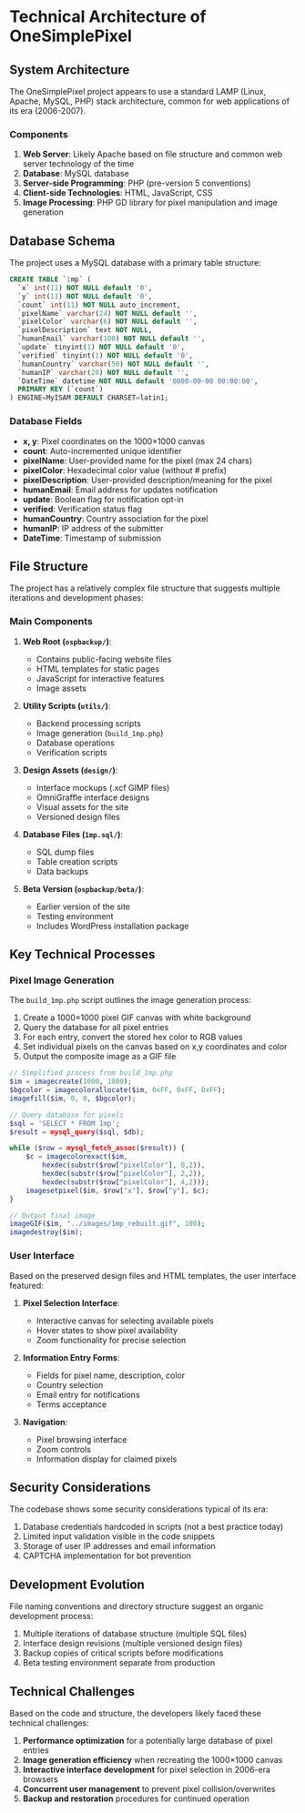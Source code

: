 # Technical Architecture of OneSimplePixel

## System Architecture

The OneSimplePixel project appears to use a standard LAMP (Linux, Apache, MySQL, PHP) stack architecture, common for web applications of its era (2006-2007).

### Components

1. **Web Server**: Likely Apache based on file structure and common web server technology of the time
2. **Database**: MySQL database
3. **Server-side Programming**: PHP (pre-version 5 conventions)
4. **Client-side Technologies**: HTML, JavaScript, CSS
5. **Image Processing**: PHP GD library for pixel manipulation and image generation

## Database Schema

The project uses a MySQL database with a primary table structure:

```sql
CREATE TABLE `1mp` (
  `x` int(11) NOT NULL default '0',
  `y` int(11) NOT NULL default '0',
  `count` int(11) NOT NULL auto_increment,
  `pixelName` varchar(24) NOT NULL default '',
  `pixelColor` varchar(6) NOT NULL default '',
  `pixelDescription` text NOT NULL,
  `humanEmail` varchar(100) NOT NULL default '',
  `update` tinyint(1) NOT NULL default '0',
  `verified` tinyint(1) NOT NULL default '0',
  `humanCountry` varchar(50) NOT NULL default '',
  `humanIP` varchar(20) NOT NULL default '',
  `DateTime` datetime NOT NULL default '0000-00-00 00:00:00',
  PRIMARY KEY (`count`)
) ENGINE=MyISAM DEFAULT CHARSET=latin1;
```

### Database Fields

- **x, y**: Pixel coordinates on the 1000×1000 canvas
- **count**: Auto-incremented unique identifier
- **pixelName**: User-provided name for the pixel (max 24 chars)
- **pixelColor**: Hexadecimal color value (without # prefix)
- **pixelDescription**: User-provided description/meaning for the pixel
- **humanEmail**: Email address for updates notification
- **update**: Boolean flag for notification opt-in
- **verified**: Verification status flag
- **humanCountry**: Country association for the pixel
- **humanIP**: IP address of the submitter
- **DateTime**: Timestamp of submission

## File Structure

The project has a relatively complex file structure that suggests multiple iterations and development phases:

### Main Components

1. **Web Root (`ospbackup/`)**: 
   - Contains public-facing website files
   - HTML templates for static pages
   - JavaScript for interactive features
   - Image assets

2. **Utility Scripts (`utils/`)**: 
   - Backend processing scripts
   - Image generation (`build_1mp.php`)
   - Database operations
   - Verification scripts

3. **Design Assets (`design/`)**:
   - Interface mockups (.xcf GIMP files)
   - OmniGraffle interface designs
   - Visual assets for the site
   - Versioned design files

4. **Database Files (`1mp.sql/`)**:
   - SQL dump files
   - Table creation scripts
   - Data backups

5. **Beta Version (`ospbackup/beta/`)**:
   - Earlier version of the site
   - Testing environment
   - Includes WordPress installation package

## Key Technical Processes

### Pixel Image Generation

The `build_1mp.php` script outlines the image generation process:

1. Create a 1000×1000 pixel GIF canvas with white background
2. Query the database for all pixel entries
3. For each entry, convert the stored hex color to RGB values
4. Set individual pixels on the canvas based on x,y coordinates and color
5. Output the composite image as a GIF file

```php
// Simplified process from build_1mp.php
$im = imagecreate(1000, 1000);
$bgcolor = imagecolorallocate($im, 0xFF, 0xFF, 0xFF);
imagefill($im, 0, 0, $bgcolor);

// Query database for pixels
$sql = 'SELECT * FROM 1mp';
$result = mysql_query($sql, $db);

while ($row = mysql_fetch_assoc($result)) {
    $c = imagecolorexact($im, 
        hexdec(substr($row["pixelColor"], 0,2)), 
        hexdec(substr($row["pixelColor"], 2,2)), 
        hexdec(substr($row["pixelColor"], 4,2)));
    imagesetpixel($im, $row["x"], $row["y"], $c);
}

// Output final image
imageGIF($im, "../images/1mp_rebuilt.gif", 100);
imagedestroy($im);
```

### User Interface

Based on the preserved design files and HTML templates, the user interface featured:

1. **Pixel Selection Interface**: 
   - Interactive canvas for selecting available pixels
   - Hover states to show pixel availability
   - Zoom functionality for precise selection

2. **Information Entry Forms**:
   - Fields for pixel name, description, color
   - Country selection
   - Email entry for notifications
   - Terms acceptance

3. **Navigation**:
   - Pixel browsing interface
   - Zoom controls
   - Information display for claimed pixels

## Security Considerations

The codebase shows some security considerations typical of its era:

1. Database credentials hardcoded in scripts (not a best practice today)
2. Limited input validation visible in the code snippets
3. Storage of user IP addresses and email information
4. CAPTCHA implementation for bot prevention

## Development Evolution

File naming conventions and directory structure suggest an organic development process:

1. Multiple iterations of database structure (multiple SQL files)
2. Interface design revisions (multiple versioned design files)
3. Backup copies of critical scripts before modifications
4. Beta testing environment separate from production

## Technical Challenges

Based on the code and structure, the developers likely faced these technical challenges:

1. **Performance optimization** for a potentially large database of pixel entries
2. **Image generation efficiency** when recreating the 1000×1000 canvas
3. **Interactive interface development** for pixel selection in 2006-era browsers
4. **Concurrent user management** to prevent pixel collision/overwrites
5. **Backup and restoration** procedures for continued operation